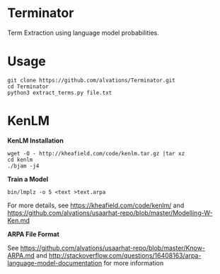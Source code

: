 Terminator
==========

Term Extraction using language model probabilities.


Usage
====

```
git clone https://github.com/alvations/Terminator.git
cd Terminator
python3 extract_terms.py file.txt
```



KenLM
====

**KenLM Installation**

```
wget -O - http://kheafield.com/code/kenlm.tar.gz |tar xz 
cd kenlm
./bjam -j4
```

**Train a Model**

```
bin/lmplz -o 5 <text >text.arpa
```

For more details, see https://kheafield.com/code/kenlm/ and https://github.com/alvations/usaarhat-repo/blob/master/Modelling-W-Ken.md

**ARPA File Format**

See https://github.com/alvations/usaarhat-repo/blob/master/Know-ARPA.md and http://stackoverflow.com/questions/16408163/arpa-language-model-documentation for more information
